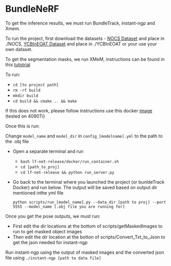 # BundleNeRF
To get the inference results, we must run BundleTrack, instant-ngp and Xmem.

To run the project, first download the datasets -  [NOCS Dataset](https://github.com/hughw19/NOCS_CVPR2019) and place in ./NOCS, 
[YCBInEOAT Dataset](https://archive.cs.rutgers.edu/archive/a/2020/pracsys/Bowen/iros2020/YCBInEOAT/) and place in ./YCBInEOAT or your use your own dataset.

To get the segmentation masks, we run XMeM, instructions can be found in this [tutotrial](https://colab.research.google.com/drive/1RXK5QsUo2-CnOiy5AOSjoZggPVHOPh1m?usp=sharing)

To run:

- `cd [to project path]`
- `rm -rf build`
- `mkdir build`
- `cd build && cmake .. && make`

If this does not work, please follow instructions use this docker [image](https://github.com/wenbowen123/BundleTrack/issues/63)  (tested on 4090Ti)

Once this is run:

Change `model_name` and `model_dir` in `config_[modelname].yml` to the path to the .obj file

- Open a separate terminal and run
  - `bash lf-net-release/docker/run_container.sh`
  - `cd [path_to_proj]`
  - `cd lf-net-release && python run_server.py`
 

- Go back to the terminal where you launched the project (or bunldeTrack Docker) and run below. The output will be saved based on output dir mentioned inthe yml file

  `python scripts/run_[model_name].py --data_dir [path to proj] --port 5555 --model_name [.obj file you are running for]`
  
Once you get the pose outputs, we must run:
 - First edit the dir locations at the bottom of scripts/getMaskedImages to run to get masked object images
 - Then edit the dir location at the botton of scripts/Convert_Txt_to_Json to get the json needed for instant-ngp

Run instant-ngp using the output of masked images and the converted json file using `./instant-ngp [path to data file]`


